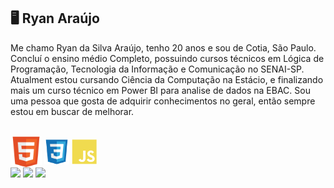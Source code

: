 ## 🖥️ Ryan Araújo


Me chamo Ryan da Silva Araújo, tenho 20 anos e sou de Cotia, São Paulo. Concluí o ensino médio Completo, possuindo cursos técnicos em Lógica de Programação, Tecnologia da Informação e Comunicação no SENAI-SP. Atualment estou cursando Ciência da Computação na Estácio, e finalizando mais um curso técnico em Power BI para analise de dados na EBAC. Sou uma pessoa que gosta de adquirir conhecimentos no geral, então sempre estou em buscar de melhorar.

<div style="display: inline_block"><br>
 <img align="center" alt="Rafa-HTML" height="50" width="50" src="https://raw.githubusercontent.com/devicons/devicon/master/icons/html5/html5-original.svg">
 <img align="center" alt="Rafa-CSS" height="40" width="40" src="https://raw.githubusercontent.com/devicons/devicon/master/icons/css3/css3-original.svg">
 <img align="center" alt="Rafa-Js" height="40" width="40" src="https://raw.githubusercontent.com/devicons/devicon/master/icons/javascript/javascript-plain.svg">
</div>

<div>  
 <a href="https://www.linkedin.com/in/ryan-silva-a585001a8/" target="_blank"><img src="https://img.shields.io/badge/-LinkedIn-%230077B5?style=for-the-badge&logo=linkedin&logoColor=white" target="_blank"></a>
 <a href="https://www.instagram.com/syntax_party/?__pwa=1" target="_blank"><img src="https://img.shields.io/badge/-Instagram-%23E4405F?style=for-the-badge&logo=instagram&logoColor=white" target="_blank"></a>
	<a href="https://www.twitch.tv/fakke_emo" target="_blank"><img src="https://img.shields.io/badge/Twitch-9146FF?style=for-the-badge&logo=twitch&logoColor=white" target="_blank"></a>

</div> 
